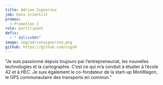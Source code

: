 ```yaml
---
title: Adrien Signorino
job: Data scientist
promos:
  - Promotion 2
role: participant
defis:
  - " b@liseNAV"
image: img/adriensignorino.png
github: https://github.com/sign0
---
```


“Je suis passionné depuis toujours par l’entrepreneuriat, les nouvelles technologies et la cartographie. C’est ce qui m’a conduit à étudier à l’école 42 et à HEC. Je suis également le co-fondateur de la start-up MonWagon, le GPS communautaire des transports en commun.”
